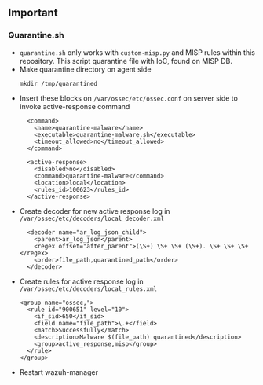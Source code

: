 ## Important
### Quarantine.sh
* `quarantine.sh` only works with `custom-misp.py` and MISP rules within this repository. This script quarantine file with IoC, found on MISP DB.
* Make quarantine directory on agent side
  ```
  mkdir /tmp/quarantined
  ```
* Insert these blocks on `/var/ossec/etc/ossec.conf` on server side to invoke active-response command
  ```
    <command>
      <name>quarantine-malware</name>
      <executable>quarantine-malware.sh</executable>
      <timeout_allowed>no</timeout_allowed>
    </command>
  
    <active-response>
      <disabled>no</disabled>
      <command>quarantine-malware</command>
      <location>local</location>
      <rules_id>100623</rules_id>
    </active-response>
  ```
* Create decoder for new active response log in `/var/ossec/etc/decoders/local_decoder.xml`
  ```
    <decoder name="ar_log_json_child">
      <parent>ar_log_json</parent>
      <regex offset="after_parent">(\S+) \S+ \S+ (\S+). \S+ \S+ \S+</regex>
      <order>file_path,quarantined_path</order>
    </decoder>

  ```
* Create rules for active response log in `/var/ossec/etc/decoders/local_rules.xml`
  ```
  <group name="ossec,">
    <rule id="900651" level="10">
      <if_sid>650</if_sid>
      <field name="file_path">\.+</field>
      <match>Successfully</match>
      <description>Malware $(file_path) quarantined</description>
      <group>active_response,misp</group>
    </rule>
  </group>

  ```
* Restart wazuh-manager
